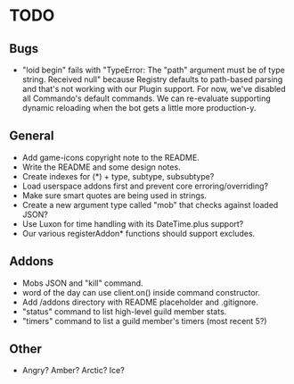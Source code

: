 
# TODO

## Bugs
  * "loid begin" fails with "TypeError: The "path" argument must be of
    type string. Received null" because Registry defaults to path-based
    parsing and that's not working with our Plugin support. For now, we've
    disabled all Commando's default commands. We can re-evaluate supporting
    dynamic reloading when the bot gets a little more production-y.

## General
  * Add game-icons copyright note to the README.
  * Write the README and some design notes.
  * Create indexes for (*) + type, subtype, subsubtype?
  * Load userspace addons first and prevent core erroring/overriding?
  * Make sure smart quotes are being used in strings.
  * Create a new argument type called "mob" that checks against loaded JSON?
  * Use Luxon for time handling with its DateTime.plus support?
  * Our various registerAddon* functions should support excludes.

## Addons
  * Mobs JSON and "kill" command.
  * word of the day can use client.on() inside command constructor.
  * Add /addons directory with README placeholder and .gitignore.
  * "status" command to list high-level guild member stats.
  * "timers" command to list a guild member's timers (most recent 5?)

## Other
  * Angry? Amber? Arctic? Ice?
